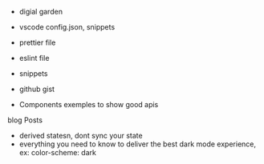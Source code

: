 - digial garden
- vscode config.json, snippets
- prettier file
- eslint file

- snippets
- github gist
- Components exemples to show good apis

blog Posts

- derived statesn, dont sync your state
- everything you need to know to deliver the best dark mode experience, ex: color-scheme: dark
<!-- - Set of eslint roles que eu aprovo -->
